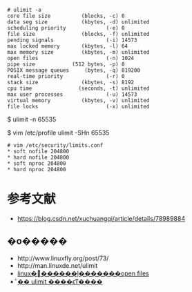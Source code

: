 ```
# ulimit -a
core file size          (blocks, -c) 0
data seg size           (kbytes, -d) unlimited
scheduling priority             (-e) 0
file size               (blocks, -f) unlimited
pending signals                 (-i) 14573
max locked memory       (kbytes, -l) 64
max memory size         (kbytes, -m) unlimited
open files                      (-n) 1024
pipe size            (512 bytes, -p) 8
POSIX message queues     (bytes, -q) 819200
real-time priority              (-r) 0
stack size              (kbytes, -s) 8192
cpu time               (seconds, -t) unlimited
max user processes              (-u) 14573
virtual memory          (kbytes, -v) unlimited
file locks                      (-x) unlimited
```

$ ulimit -n 65535

$ vim /etc/profile
ulimit -SHn 65535

```
# vim /etc/security/limits.conf
* soft nofile 204800  
* hard nofile 204800  
* soft nproc 204800  
* hard nproc 204800
```

# 参考文献
* https://blog.csdn.net/xuchuangqi/article/details/78989884

<h2>�ο�����</h2>
<ul>
	<li>http://www.linuxfly.org/post/73/</li>
	<li>http://man.linuxde.net/ulimit</li>
	<li><a href="http://happyqing.iteye.com/blog/1953563">linux�޸������ļ�������open files</a></li>
	<li><a href="https://www.ibm.com/developerworks/cn/linux/l-cn-ulimit/">ͨ�� ulimit ����ϵͳ����</a></li>
</ul>
